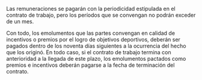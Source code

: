 Las remuneraciones se pagarán con la periodicidad estipulada en el contrato de trabajo, pero los períodos que se convengan no podrán exceder de un mes.

Con todo, los emolumentos que las partes convengan en calidad de incentivos o premios por el logro de objetivos deportivos, deberán ser pagados dentro de los noventa días siguientes a la ocurrencia del hecho que los originó. En todo caso, si el contrato de trabajo termina con anterioridad a la llegada de este plazo, los emolumentos pactados como premios e incentivos deberán pagarse a la fecha de terminación del contrato.